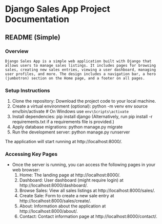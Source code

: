 # Django Sales App Project Documentation
## README (Simple)

### Overview
    Django Sales App is a simple web application built with Django that allows users to manage sales listings. It includes pages for browsing sales, creating new sales entries, viewing a user dashboard, managing user profiles, and more. The design includes a navigation bar, a hero (jumbotron) section on the Home page, and a footer on all pages.

### Setup Instructions
1. Clone the repository: Download the project code to your local machine.
2. Create a virtual environment (optional):
    python -m venv env
    source env/bin/activate  # On Windows use `env\Scripts\activate`
3. Install dependencies:
    pip install django
    (Alternatively, run pip install -r requirements.txt if a requirements file is provided.)
4. Apply database migrations:
    python manage.py migrate
5. Run the development server:
    python manage.py runserver

The application will start running at http://localhost:8000/.
### Accessing Key Pages
- Once the server is running, you can access the following pages in        your web browser:
    1. Home: The landing page at http://localhost:8000/.
    2. Dashboard: User dashboard (might require login) at http://localhost:8000/dashboard/.
    3. Browse Sales: View all sales listings at http://localhost:8000/sales/.
    4. Create Sale: Form to create a new sale entry at http://localhost:8000/sales/create/.
    5. About: Information about the application at http://localhost:8000/about/.
    6. Contact: Contact information page at http://localhost:8000/contact/.